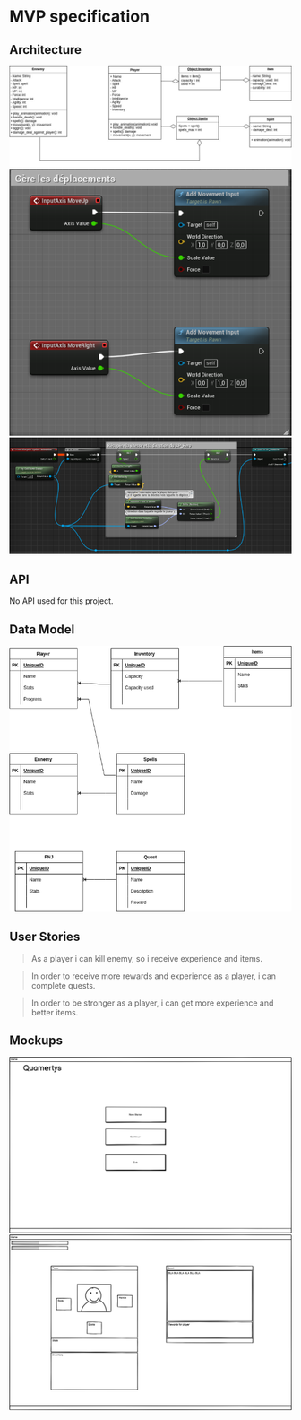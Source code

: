 # MVP specification

## Architecture

![UML architecture for the project](./architecture.jpg)
![Movement blueprint in UE5](./movement.png)
![Vitess handle in UE5](./vitess.png)

## API

No API used for this project.

## Data Model

![SQL model](./sql.drawio.png)

## User Stories

> As a player i can kill enemy, so i receive experience and items.

> In order to receive more rewards and experience as a player, i can complete quests.

> In order to be stronger as a player, i can get more experience and better items.

## Mockups

![Menu](./Welcome!.png)
![HUD](./HUD.png)